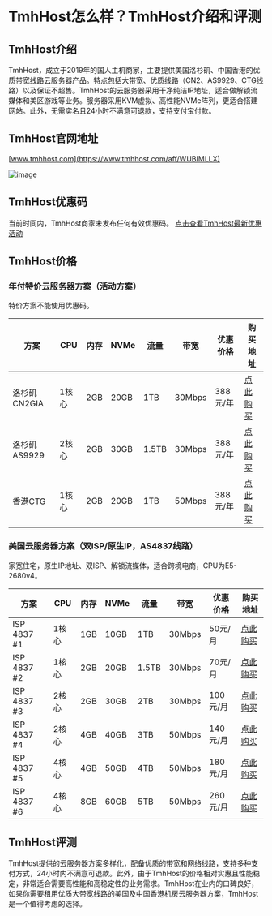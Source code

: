 # TmhHost怎么样？TmhHost介绍和评测

## TmhHost介绍
TmhHost，成立于2019年的国人主机商家，主要提供美国洛杉矶、中国香港的优质带宽线路云服务器产品。特点包括大带宽、优质线路（CN2、AS9929、CTG线路）以及保证不超售。TmhHost的云服务器采用干净纯洁IP地址，适合做解锁流媒体和美区游戏等业务。服务器采用KVM虚拟、高性能NVMe阵列，更适合搭建网站。此外，无需实名且24小时不满意可退款，支持支付宝付款。

## TmhHost官网地址
[www.tmhhost.com](https://www.tmhhost.com/aff/WUBIMLLX)

![image](https://github.com/painter058/TmhHost/assets/157265288/e89208de-a67c-4adf-bb02-76244c571f5a)

## TmhHost优惠码
当前时间内，TmhHost商家未发布任何有效优惠码。
[点击查看TmhHost最新优惠活动](https://www.tmhhost.com/aff/WUBIMLLX)

## TmhHost价格
### 年付特价云服务器方案（活动方案）
特价方案不能使用优惠码。

| 方案             | CPU   | 内存 | NVMe | 流量 | 带宽   | 优惠价格 | 购买地址                                       |
|----------------|-------|------|------|------|--------|----------|------------------------------------------------|
| 洛杉矶CN2GIA     | 1核心 | 2GB  | 20GB | 1TB  | 30Mbps | 388元/年 | [点此购买](https://www.tmhhost.com/cart?action=configureproduct&pid=760&aff=WUBIMLLX) |
| 洛杉矶AS9929    | 2核心 | 2GB  | 30GB | 1.5TB| 30Mbps | 388元/年 | [点此购买](https://www.tmhhost.com/cart?action=configureproduct&pid=757&aff=WUBIMLLX) |
| 香港CTG         | 1核心 | 2GB  | 20GB | 1TB  | 50Mbps | 388元/年 | [点此购买](https://www.tmhhost.com/cart?action=configureproduct&pid=758&aff=WUBIMLLX) |

### 美国云服务器方案（双ISP/原生IP，AS4837线路）
家宽住宅，原生IP地址、双ISP、解锁流媒体，适合跨境电商，CPU为E5-2680v4。

| 方案          | CPU   | 内存 | NVMe | 流量  | 带宽   | 优惠价格 | 购买地址                                        |
|--------------|-------|------|------|-------|--------|----------|-------------------------------------------------|
| ISP 4837 #1  | 1核心 | 1GB  | 10GB | 1TB   | 30Mbps | 50元/月  | [点此购买](https://www.tmhhost.com/cart?action=configureproduct&pid=794&aff=WUBIMLLX) |
| ISP 4837 #2  | 1核心 | 2GB  | 20GB | 1.5TB | 30Mbps | 70元/月  | [点此购买](https://www.tmhhost.com/cart?action=configureproduct&pid=795&aff=WUBIMLLX) |
| ISP 4837 #3  | 2核心 | 2GB  | 30GB | 2TB   | 30Mbps | 100元/月 | [点此购买](https://www.tmhhost.com/cart?action=configureproduct&pid=796&aff=WUBIMLLX) |
| ISP 4837 #4  | 2核心 | 4GB  | 40GB | 3TB   | 50Mbps | 140元/月 | [点此购买](https://www.tmhhost.com/cart?action=configureproduct&pid=797&aff=WUBIMLLX) |
| ISP 4837 #5  | 4核心 | 4GB  | 50GB | 4TB   | 50Mbps | 180元/月 | [点此购买](https://www.tmhhost.com/cart?action=configureproduct&pid=798&aff=WUBIMLLX) |
| ISP 4837 #6  | 4核心 | 8GB  | 60GB | 5TB   | 50Mbps | 260元/月 | [点此购买](https://www.tmhhost.com/cart?action=configureproduct&pid=799&aff=WUBIMLLX) |

## TmhHost评测
TmhHost提供的云服务器方案多样化，配备优质的带宽和网络线路，支持多种支付方式，24小时内不满意可退款。此外，由于TmhHost的价格相对实惠且性能稳定，非常适合需要高性能和高稳定性的业务需求。TmhHost在业内的口碑良好，如果你需要租用优质大带宽线路的美国及中国香港机房云服务器方案，TmhHost是一个值得考虑的选择。
